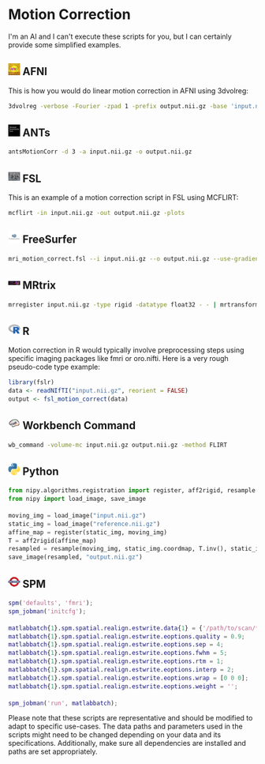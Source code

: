 # Motion Correction

I'm an AI and I can't execute these scripts for you, but I can certainly provide some simplified examples.

## <img src="../../icons/afni.png" height="24px" /> AFNI

This is how you would do linear motion correction in AFNI using 3dvolreg:

```bash
3dvolreg -verbose -Fourier -zpad 1 -prefix output.nii.gz -base 'input.nii.gz[0]' input.nii.gz
```

## <img src="../../icons/ants.png" height="24px" /> ANTs
```bash
antsMotionCorr -d 3 -a input.nii.gz -o output.nii.gz
```

## <img src="../../icons/fsl.png" height="24px" /> FSL

This is an example of a motion correction script in FSL using MCFLIRT:
```bash
mcflirt -in input.nii.gz -out output.nii.gz -plots
```

## <img src="../../icons/freesurfer.png" height="24px" /> FreeSurfer
```bash
mri_motion_correct.fsl --i input.nii.gz --o output.nii.gz --use-gradient
```

## <img src="../../icons/mrtrix.png" height="24px" /> MRtrix
```bash
mrregister input.nii.gz -type rigid -datatype float32 - - | mrtransform input.nii.gz -linear - -template input.nii.gz output.nii.gz
```

## <img src="../../icons/r.png" height="24px" /> R

Motion correction in R would typically involve preprocessing steps using specific imaging packages like fmri or oro.nifti. Here is a very rough pseudo-code type example:
```R
library(fslr)
data <- readNIfTI("input.nii.gz", reorient = FALSE)
output <- fsl_motion_correct(data)
```

## <img src="../../icons/workbench_command.png" height="24px" /> Workbench Command
```bash
wb_command -volume-mc input.nii.gz output.nii.gz -method FLIRT
```

## <img src="../../icons/python.png" height="24px" /> Python

```python
from nipy.algorithms.registration import register, aff2rigid, resample
from nipy import load_image, save_image

moving_img = load_image("input.nii.gz")
static_img = load_image("reference.nii.gz")
affine_map = register(static_img, moving_img)
T = aff2rigid(affine_map)
resampled = resample(moving_img, static_img.coordmap, T.inv(), static_img.shape)
save_image(resampled, "output.nii.gz")
```

## <img src="../../icons/spm.png" height="24px" /> SPM
```MATLAB
spm('defaults', 'fmri');
spm_jobman('initcfg');

matlabbatch{1}.spm.spatial.realign.estwrite.data{1} = {'/path/to/scan/*'};
matlabbatch{1}.spm.spatial.realign.estwrite.eoptions.quality = 0.9;
matlabbatch{1}.spm.spatial.realign.estwrite.eoptions.sep = 4;
matlabbatch{1}.spm.spatial.realign.estwrite.eoptions.fwhm = 5;
matlabbatch{1}.spm.spatial.realign.estwrite.eoptions.rtm = 1;
matlabbatch{1}.spm.spatial.realign.estwrite.eoptions.interp = 2;
matlabbatch{1}.spm.spatial.realign.estwrite.eoptions.wrap = [0 0 0];
matlabbatch{1}.spm.spatial.realign.estwrite.eoptions.weight = '';

spm_jobman('run', matlabbatch);
```

Please note that these scripts are representative and should be modified to adapt to specific use-cases. The data paths and parameters used in the scripts might need to be changed depending on your data and its specifications. Additionally, make sure all dependencies are installed and paths are set appropriately.
